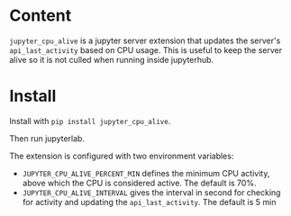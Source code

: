 # Content
`jupyter_cpu_alive` is a jupyter server extension that updates the server's `api_last_activity` based on CPU usage. This is useful to keep the server alive so it is not culled when running inside jupyterhub.

# Install
Install with `pip install jupyter_cpu_alive`.

Then run jupyterlab.

The extension is configured with two environment variables:
- `JUPYTER_CPU_ALIVE_PERCENT_MIN` defines the minimum CPU activity, above which the CPU is considered active. The default is 70%.
- `JUPYTER_CPU_ALIVE_INTERVAL` gives the interval in second for checking for activity and updating the `api_last_activity`. The default is 5 min